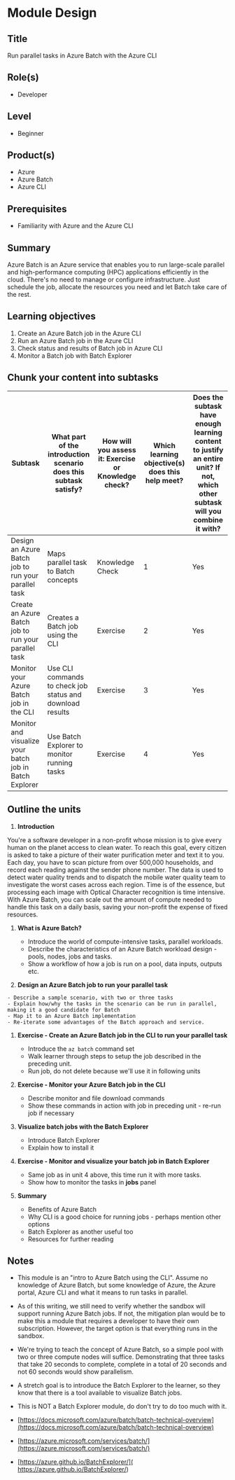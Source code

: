 # Module Design

## Title

Run parallel tasks in Azure Batch with the Azure CLI

## Role(s)

- Developer

## Level

- Beginner

## Product(s)

- Azure
- Azure Batch
- Azure CLI

## Prerequisites

- Familiarity with Azure and the Azure CLI

## Summary

Azure Batch is an Azure service that enables you to run large-scale parallel and high-performance computing (HPC) applications efficiently in the cloud. There's no need to manage or configure infrastructure. Just schedule the job, allocate the resources you need and let Batch take care of the rest.

## Learning objectives

1. Create an Azure Batch job in the Azure CLI
1. Run an Azure Batch job in the Azure CLI
1. Check status and results of Batch job in Azure CLI
1. Monitor a Batch job with Batch Explorer

## Chunk your content into subtasks

| Subtask                        | What part of the introduction scenario does this subtask satisfy? | How will you assess it: **Exercise or Knowledge check**? | Which learning objective(s) does this help meet? | Does the subtask have enough learning content to justify an entire unit? If not, which other subtask will you combine it with? |
|--------------------------------|-------------------------------------------------------------------|----------------------------------------------------------|--------------------------------------------------|--------------------------------------------------------------------------------------------------------------------------------|
| Design an Azure Batch job to run your parallel task         | Maps parallel task to Batch concepts                                    | Knowledge Check                                                 | 1                                                | Yes                                                                                                                            |
| Create an Azure Batch job to run your parallel task                  | Creates a Batch job using the CLI                                           | Exercise                                                 | 2                                                | Yes                                                                                              |
| Monitor your Azure Batch job in the CLI | Use CLI commands to check job status and download results                                   | Exercise                                                 | 3                                                | Yes                                                                                                                            |
| Monitor and visualize your batch job in Batch Explorer               | Use Batch Explorer to monitor running tasks                            | Exercise                                                 | 4                                                | Yes                                                                                                                            |

## Outline the units

1. **Introduction**

You're a software developer in a non-profit whose mission is to give every human on the planet access to clean water. To reach this goal, every citizen is asked to take a picture of their water purification meter and text it to you. Each day, you have to scan picture from over 500,000 households, and  record each reading against the sender phone number. The data is used to detect water quality trends and to dispatch the mobile water quality team to investigate the worst cases across each region. Time is of the essence, but processing each image with Optical Character recognition is time intensive. With Azure Batch, you can scale out the amount of compute needed to handle this task on a daily basis, saving your non-profit the expense of fixed resources. 
    

1. **What is Azure Batch?**

    - Introduce the world of compute-intensive tasks, parallel workloads.
    - Describe the characteristics of an Azure Batch workload design - pools, nodes, jobs and tasks.
    - Show a workflow of how a job is run on a pool, data inputs, outputs etc. <!-- Graphic -->

1. **Design an Azure Batch job to run your parallel task**

<!-- Please fill out the details of the job you are going to use for this module. The scenario n the intro describes a full-blown, real-world scenario but we need to produce something  that works for the module.  For example, it would be fine in my opinion to use a timer to simulate a long-running process (for say 20 seconds). -->
    - Describe a sample scenario, with two or three tasks
    - Explain how/why the tasks in the scenario can be run in parallel, making it a good candidate for Batch
    - Map it to an Azure Batch implementation
    - Re-iterate some advantages of the Batch approach and service.

1. **Exercise - Create an Azure Batch job in the CLI to run your parallel task**

    - Introduce the `az batch` command set
    - Walk learner through steps to setup the job described in the preceding unit.
    - Run job, do not delete because we'll use it in following units

1. **Exercise  - Monitor your Azure Batch job in the CLI**

    - Describe monitor and file download commands
    - Show these commands in action with job in preceding unit - re-run job if necessary 

1. **Visualize batch jobs with the Batch Explorer**

    - Introduce Batch Explorer
    - Explain how to install it

1. **Exercise - Monitor and visualize your batch job in Batch Explorer**

    - Same job as in unit 4 above, this time run it with more tasks.  
    - Show how to monitor the tasks in **jobs** panel

1. **Summary**

    - Benefits of Azure Batch
    - Why CLI is a good choice for running jobs - perhaps mention other options
    - Batch Explorer as another useful too
    - Resources for further reading

## Notes

- This module is an "intro to Azure Batch using the CLI". Assume no knowledge of Azure Batch, but some knowledge of Azure, the Azure portal, Azure CLI and what it means to run tasks in parallel.
- As of this writing, we still need to verify whether the sandbox will support running Azure Batch jobs. If not, the mitigation plan would be to make this a module that requires a developer to have their own subscription. However, the target option is that everything runs in the sandbox.
- We're trying  to teach the concept of Azure Batch, so a simple pool with two or three compute nodes will suffice. Demonstrating that three tasks that take 20 seconds to complete, complete in a total of 20 seconds and not 60 seconds would show parallelism. 
- A stretch goal is to introduce the Batch Explorer to the learner, so they know that there is a tool available to visualize Batch jobs. 
- This is NOT a Batch Explorer module, do don't try to do too much with it. 
- [https://docs.microsoft.com/azure/batch/batch-technical-overview](https://docs.microsoft.com/azure/batch/batch-technical-overview)
- [https://azure.microsoft.com/services/batch/](https://azure.microsoft.com/services/batch/)

- [https://azure.github.io/BatchExplorer/]( https://azure.github.io/BatchExplorer/)
